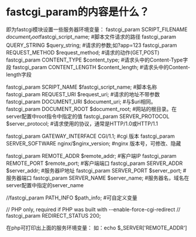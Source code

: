 # fastcgi_param的内容是什么？

即为fastcgi模块设置一些服务器环境变量：
fastcgi_param  SCRIPT_FILENAME    $document_root$fastcgi_script_name;			#脚本文件请求的路径
fastcgi_param  QUERY_STRING       $query_string; 					#请求的参数;如?app=123
fastcgi_param  REQUEST_METHOD     $request_method; 					#请求的动作(GET,POST)
fastcgi_param  CONTENT_TYPE       $content_type; 					#请求头中的Content-Type字段
fastcgi_param  CONTENT_LENGTH     $content_length; 					#请求头中的Content-length字段

fastcgi_param  SCRIPT_NAME        $fastcgi_script_name; 			#脚本名称 
fastcgi_param  REQUEST_URI        $request_uri; 					#请求的地址不带参数
fastcgi_param  DOCUMENT_URI       $document_uri; 					#与$uri相同。 
fastcgi_param  DOCUMENT_ROOT      $document_root; #网站的根目录。在server配置中root指令中指定的值 
fastcgi_param  SERVER_PROTOCOL    $server_protocol; 	#请求使用的协议，通常是HTTP/1.0或HTTP/1.1 

fastcgi_param  GATEWAY_INTERFACE  CGI/1.1;							#cgi 版本
fastcgi_param  SERVER_SOFTWARE    nginx/$nginx_version;				#nginx 版本号，可修改、隐藏

fastcgi_param  REMOTE_ADDR        $remote_addr; 					#客户端IP
fastcgi_param  REMOTE_PORT        $remote_port; 					#客户端端口
fastcgi_param  SERVER_ADDR        $server_addr; 					#服务器IP地址
fastcgi_param  SERVER_PORT        $server_port; 					#服务器端口
fastcgi_param  SERVER_NAME        $server_name; 	#服务器名，域名在server配置中指定的server_name

//fastcgi_param  PATH_INFO           $path_info;						#可自定义变量

// PHP only, required if PHP was built with --enable-force-cgi-redirect
// fastcgi_param  REDIRECT_STATUS    200;

在php可打印出上面的服务环境变量：
如：echo $_SERVER['REMOTE_ADDR']